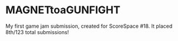 # MAGNETtoaGUNFIGHT
My first game jam submission, created for ScoreSpace #18. It placed 8th/123 total submissions!
